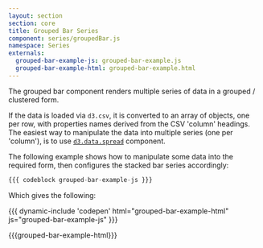 ```yaml
---
layout: section
section: core
title: Grouped Bar Series
component: series/groupedBar.js
namespace: Series
externals:
  grouped-bar-example-js: grouped-bar-example.js
  grouped-bar-example-html: grouped-bar-example.html
---
```


The grouped bar component renders multiple series of data in a grouped / clustered form.

If the data is loaded via `d3.csv`, it is converted to an array of objects, one per row, with properties names derived from the CSV 'column' headings. The easiest way to manipulate the data into multiple series (one per 'column'), is to use [`d3.data.spread`](/components/data/spread.html) component.

The following example shows how to manipulate some data into the required form, then configures the stacked bar series accordingly:

```js
{{{ codeblock grouped-bar-example-js }}}
```

Which gives the following:

{{{ dynamic-include 'codepen' html="grouped-bar-example-html" js="grouped-bar-example-js" }}}

{{{grouped-bar-example-html}}}
<script type="text/javascript">
{{{grouped-bar-example-js}}}
</script>
